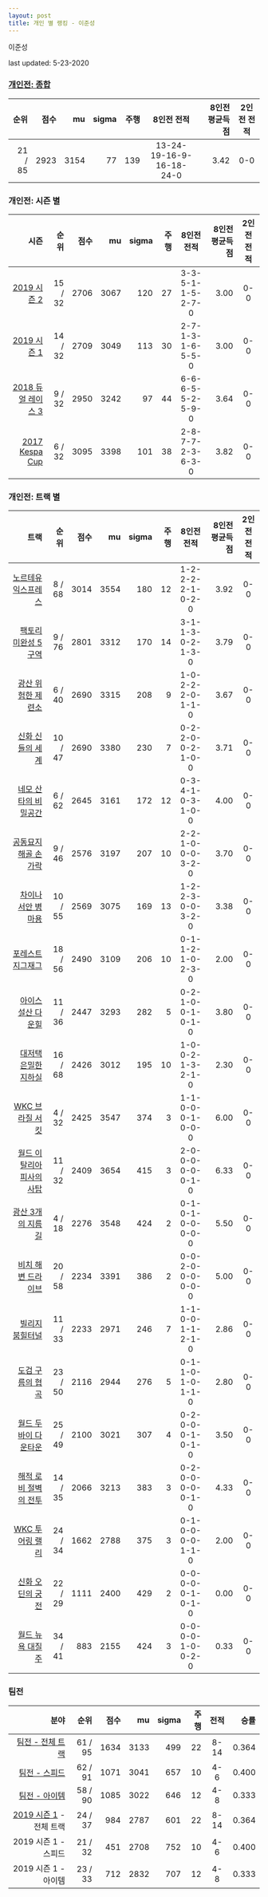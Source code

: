 ```yaml
---
layout: post
title: 개인 별 랭킹 - 이준성
---
```


이준성

last updated: 5-23-2020

### [개인전: 종합](../singles-full)

| 순위 | 점수 | mu | sigma | 주행 | 8인전 전적 | 8인전 평균득점 | 2인전 전적 |
|---:|---:|---:|---:|---:|:---:|---:|:---:|
| 21 / 85 | 2923 | 3154 | 77 | 139 | 13-24-19-16-9-16-18-24-0 | 3.42 | 0-0 |

### 개인전: 시즌 별

| 시즌 | 순위 | 점수 | mu | sigma | 주행 | 8인전 전적 | 8인전 평균득점 | 2인전 전적 |
|---:|---:|---:|---:|---:|---:|:---:|---:|:---:|
| [2019 시즌 2](../singles-s2019_2) | 15 / 32 | 2706 | 3067 | 120 | 27 |  3-3-5-1-1-5-2-7-0 | 3.00 | 0-0 |
| [2019 시즌 1](../singles-s2019_1) | 14 / 32 | 2709 | 3049 | 113 | 30 |  2-7-1-3-1-6-5-5-0 | 3.00 | 0-0 |
| [2018 듀얼 레이스 3](../singles-s2018_1) | 9 / 32 | 2950 | 3242 | 97 | 44 |  6-6-6-5-5-2-5-9-0 | 3.64 | 0-0 |
| [2017 Kespa Cup](../singles-s2017_2) | 6 / 32 | 3095 | 3398 | 101 | 38 |  2-8-7-7-2-3-6-3-0 | 3.82 | 0-0 |

### 개인전: 트랙 별

| 트랙 | 순위 | 점수 | mu | sigma | 주행 | 8인전 전적 | 8인전 평균득점 | 2인전 전적 |
|---:|---:|---:|---:|---:|---:|:---:|---:|:---:|
| [노르테유 익스프레스](../noex) | 8 / 68 | 3014 | 3554 | 180 | 12 | 1-2-2-2-2-1-0-2-0 | 3.92 | 0-0 |
| [팩토리 미완성 5구역](../district5) | 9 / 76 | 2801 | 3312 | 170 | 14 | 3-1-1-3-0-2-1-3-0 | 3.79 | 0-0 |
| [광산 위험한 제련소](../jeryeonso) | 6 / 40 | 2690 | 3315 | 208 | 9 | 1-0-2-2-2-0-1-1-0 | 3.67 | 0-0 |
| [신화 신들의 세계](../shinsegye) | 10 / 47 | 2690 | 3380 | 230 | 7 | 0-2-2-0-0-2-1-0-0 | 3.71 | 0-0 |
| [네모 산타의 비밀공간](../santa) | 6 / 62 | 2645 | 3161 | 172 | 12 | 0-3-4-1-0-3-1-0-0 | 4.00 | 0-0 |
| [공동묘지 해골 손가락](../haeson) | 9 / 46 | 2576 | 3197 | 207 | 10 | 2-2-1-0-0-0-3-2-0 | 3.70 | 0-0 |
| [차이나 서안 병마용](../byeongma) | 10 / 55 | 2569 | 3075 | 169 | 13 | 1-2-2-3-0-0-3-2-0 | 3.38 | 0-0 |
| [포레스트 지그재그](../zigzag) | 18 / 56 | 2490 | 3109 | 206 | 10 | 0-1-1-2-1-0-2-3-0 | 2.00 | 0-0 |
| [아이스 설산 다운힐](../seolsan) | 11 / 36 | 2447 | 3293 | 282 | 5 | 0-2-1-0-0-1-0-1-0 | 3.80 | 0-0 |
| [대저택 은밀한 지하실](../jeotaek) | 16 / 68 | 2426 | 3012 | 195 | 10 | 1-0-0-2-1-3-2-1-0 | 2.30 | 0-0 |
| [WKC 브라질 서킷](../brazil) | 4 / 32 | 2425 | 3547 | 374 | 3 | 1-1-0-0-0-1-0-0-0 | 6.00 | 0-0 |
| [월드 이탈리아 피사의 사탑](../pizza) | 11 / 32 | 2409 | 3654 | 415 | 3 | 2-0-0-0-0-0-0-1-0 | 6.33 | 0-0 |
| [광산 3개의 지름길](../gwangsamji) | 4 / 18 | 2276 | 3548 | 424 | 2 | 0-1-0-1-0-0-0-0-0 | 5.50 | 0-0 |
| [비치 해변 드라이브](../haebyun) | 20 / 58 | 2234 | 3391 | 386 | 2 | 0-0-2-0-0-0-0-0-0 | 5.00 | 0-0 |
| [빌리지 붐힐터널](../boomhill) | 11 / 33 | 2233 | 2971 | 246 | 7 | 1-1-0-0-1-1-2-1-0 | 2.86 | 0-0 |
| [도검 구름의 협곡](../hyupgog) | 23 / 50 | 2116 | 2944 | 276 | 5 | 0-1-1-0-1-0-1-1-0 | 2.80 | 0-0 |
| [월드 두바이 다운타운](../dubai) | 25 / 49 | 2100 | 3021 | 307 | 4 | 0-2-0-0-0-1-0-1-0 | 3.50 | 0-0 |
| [해적 로비 절벽의 전투](../lobby) | 14 / 35 | 2066 | 3213 | 383 | 3 | 0-2-0-0-0-0-0-1-0 | 4.33 | 0-0 |
| [WKC 투어링 랠리](../rally) | 24 / 34 | 1662 | 2788 | 375 | 3 | 0-1-0-0-0-0-1-1-0 | 2.00 | 0-0 |
| [신화 오딘의 궁전](../odin) | 22 / 29 | 1111 | 2400 | 429 | 2 | 0-0-0-0-0-1-0-1-0 | 0.00 | 0-0 |
| [월드 뉴욕 대질주](../newyork) | 34 / 41 | 883 | 2155 | 424 | 3 | 0-0-0-0-1-0-0-2-0 | 0.33 | 0-0 |

### 팀전

| 분야 | 순위 | 점수 | mu | sigma | 주행 | 전적 | 승률 |
|---:|---:|---:|---:|---:|---:|:---:|---:|
| [팀전 - 전체 트랙](../team-full) | 61 / 95 | 1634 | 3133 | 499 | 22 | 8-14 | 0.364 |
| [팀전 - 스피드](../team-speed) | 62 / 91 | 1071 | 3041 | 657 | 10 | 4-6 | 0.400 |
| [팀전 - 아이템](../team-item) | 58 / 90 | 1085 | 3022 | 646 | 12 | 4-8 | 0.333 |
| [2019 시즌 1](../teams-t2019_1) - 전체 트랙 | 24 / 37 | 984 | 2787 | 601 | 22 | 8-14 | 0.364 |
| 2019 시즌 1 - 스피드 | 21 / 32 | 451 | 2708 | 752 | 10 | 4-6 | 0.400 |
| 2019 시즌 1 - 아이템 | 23 / 33 | 712 | 2832 | 707 | 12 | 4-8 | 0.333 |
